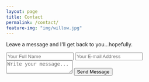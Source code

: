 ```yaml
---
layout: page
title: Contact
permalink: /contact/
feature-img: "img/willow.jpg"
---
```



Leave a message and I'll get back to you...hopefully.

<form action="https://getsimpleform.com/messages?form_api_token=82e31b1e3477d49a1b80baba107e62f5" method="post">
  <!-- the redirect_to is optional, the form will redirect to the referrer on submission -->
  <input type='hidden' name='redirect_to' value='http://ewgatewood.com/thank-you/' />


  <input type='text' name='name' placeholder='Your Full Name' />
  <input type='email' name='email' placeholder='Your E-mail Address' />
  <textarea name='message' placeholder='Write your message...'></textarea>
  <input type='submit' value='Send Message' />
</form>
